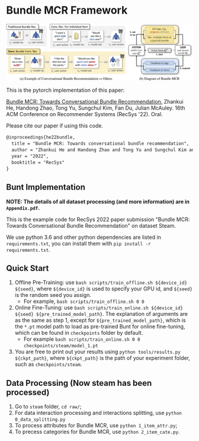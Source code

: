 # Bundle MCR Framework

![Introduction](./image/intro.jpg)

This is the pytorch implementation of this paper:

[Bundle MCR: Towards Conversational Bundle Recommendation.]() Zhankui He, Handong Zhao, Tong Yu, Sungchul Kim, Fan Du, Julian McAuley. 16th ACM Conference on Recommender Systems (RecSys '22). Oral.

Please cite our paper if using this code. 

``` latex
@inproceedings{he22bundle,
  title = "Bundle MCR: Towards conversational bundle recommendation",
  author = "Zhankui He and Handong Zhao and Tong Yu and Sungchul Kim and Fan Du and Julian McAuley",
  year = "2022",
  booktitle = "RecSys"
}
```

## Bunt Implementation

**NOTE: The details of all dataset processing (and more information) are in `Appendix.pdf`.**

This is the example code for RecSys 2022 paper submission "Bundle MCR: Towards Conversational Bundle Recommendation" on dataset Steam.

We use python 3.6 and other python dependencies are listed in `requirements.txt`, you can install them with `pip install -r requirements.txt`.

## Quick Start

1. Offline Pre-Training: use `bash scripts/train_offline.sh ${device_id} ${seed}`, where `${device_id}` is used to specify your GPU id, and `${seed}` is the random seed you assign. 
    - For example, `bash scripts/train_offline.sh 0 0` 
2. Online Fine-Tuning: use `bash scripts/train_online.sh ${device_id} ${seed} ${pre_trained_model_path}`. The explanation of arguments are as the same as step 1, except for `${pre_trained_model_path}`, which is the `*.pt` model path to load as pre-trained Bunt for online fine-tuning, which can be found in `checkpoints` folder by default.
    - For example `bash scripts/train_online.sh 0 0 checkpoints/steam/model_1.pt`
3. You are free to print out your results using `python tools/results.py ${ckpt_path}`, where `${ckpt_path}` is the path of your experiment folder, such as `checkpoints/steam`.

## Data Processing (Now steam has been processed)

1. Go to `steam` folder, `cd raw/`;
2. For data interaction processing and interactions splitting, use `python 0_data_splitting.py`
3. To process attributes for Bundle MCR, use `python 1_item_attr.py`;
4. To precess categories for Bundle MCR, use `python 2_item_cate.py`.
